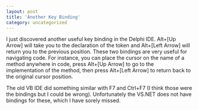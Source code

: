 ```yaml
---
layout: post
title: 'Another Key Binding'
category: uncategorized
---
```


I just discovered another useful key binding in the Delphi IDE.  Alt+\[Up Arrow\] will take you to the declaration of the token and Alt+\[Left Arrow\] will return you to the previous position.  These two bindings are very useful for navigating code.  For instance, you can place the cursor on the name of a method anywhere in code, press Alt+\[Up Arrow\] to go to the implementation of the method, then press Alt+\[Left Arrow\] to return back to the original cursor position.

The old VB IDE did something similar with F7 and Ctrl+F7 (I think those were the bindings but I could be wrong).  Unfortunately the VS.NET does not have bindings for these, which I have sorely missed.
